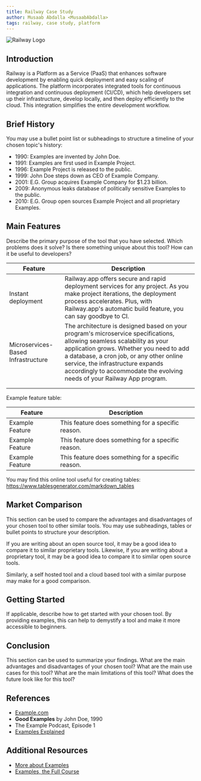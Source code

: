 ```yaml
---
title: Railway Case Study 
author: Musaab Abdalla <MusaabAbdalla>
tags: railway, case study, platform
---
```


![Railway Logo](~/assets/railway/railway-logo.png)

## Introduction

Railway is a Platform as a Service (PaaS) that enhances software development by enabling quick deployment and easy scaling of applications. The platform incorporates integrated tools for continuous integration and continuous deployment (CI/CD), which help developers set up their infrastructure, develop locally, and then deploy efficiently to the cloud. This integration simplifies the entire development workflow.

## Brief History

You may use a bullet point list or subheadings to structure a timeline of your chosen topic's history:

- 1990: Examples are invented by John Doe.
- 1991: Examples are first used in Example Project.
- 1996: Example Project is released to the public.
- 1999: John Doe steps down as CEO of Example Company.
- 2001: E.G. Group acquires Example Company for $1.23 billion.
- 2009: Anonymous leaks database of politically sensitive Examples to the public.
- 2010: E.G. Group open sources Example Project and all proprietary Examples.

## Main Features

Describe the primary purpose of the tool that you have selected. Which problems does it solve? Is there something unique about this tool? How can it be useful to developers?

| Feature                                                                                                                                                                                                                                                                                                                       | Description  |
| ---------------------------------- | ----------------------------------------------------------------------------------------------------------------------------------------------------------------------------------------------------------------------------------------------------------------------------------------------------------------------------- |
| Instant deployment                                                   | Railway.app offers secure and rapid deployment services for any project. As you make project iterations, the deployment process accelerates. Plus, with Railway.app's automatic build feature, you can say goodbye to CI.                                                                                                                                                                                                                                                                                                                                                                                                                                  |
| Microservices-Based Infrastructure                                   | The architecture is designed based on your program's microservice specifications, allowing seamless scalability as your application grows. Whether you need to add a database, a cron job, or any other online service, the infrastructure expands accordingly to accommodate the evolving needs of your Railway App program.                                                                                                                                                                                                                                                                                                                              |
|                                                                      |                                                                                                                                                                                                                                                                                                                                                                                                                                                                                                                                                                                                                                                            |
|                                                                      |                                                                                                                                                                                                                                                                                                                                                                                                                                                                                                                                                                                                                                                            |

Example feature table:

| Feature | Description |
| --- | --- |
| Example Feature | This feature does something for a specific reason. |
| Example Feature | This feature does something for a specific reason. |
| Example Feature | This feature does something for a specific reason. |

You may find this online tool useful for creating tables: <https://www.tablesgenerator.com/markdown_tables>

## Market Comparison

This section can be used to compare the advantages and disadvantages of your chosen tool to other similar tools. You may use subheadings, tables or bullet points to structure your description.

If you are writing about an open source tool, it may be a good idea to compare it to similar proprietary tools. Likewise, if you are writing about a proprietary tool, it may be a good idea to compare it to similar open source tools.

Similarly, a self hosted tool and a cloud based tool with a similar purpose may make for a good comparison.

## Getting Started

If applicable, describe how to get started with your chosen tool. By providing examples, this can help to demystify a tool and make it more accessible to beginners.

## Conclusion

This section can be used to summarize your findings. What are the main advantages and disadvantages of your chosen tool? What are the main use cases for this tool? What are the main limitations of this tool? What does the future look like for this tool?

## References

- [Example.com](https://example.com)
- **Good Examples** by John Doe, 1990
- The Example Podcast, Episode 1
- [Examples Explained](https://youtu.be/dQw4w9WgXcQ)

## Additional Resources

- [More about Examples](https://example.com)
- [Examples, the Full Course](https://youtu.be/dQw4w9WgXcQ)
